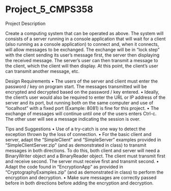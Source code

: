 # Project_5_CMPS358

Project Description 
  
Create a computing system that can be operated as above. The system will consists of a server running in a console application that will wait for a client    (also running as a console application) to connect and, when it connects, will allow messages to be exchanged. The exchange will be in “lock step” with the client sending      its user’s message first, the server then displaying the received message. The server’s user can then transmit a message to the client, which the client will then display.     At this point, the client’s user can transmit another message, etc.

Design Requirements
  • The users of the server and client must enter the password / key on program start. The messages
  transmitted will be encrypted and decrypted based on the password / key entered.
  • Ideally, the client’s user would also be required to enter the URL or IP address of the server and its
  port, but running both on the same computer and use of “localhost” with a fixed port (Example:
  8081) is fine for this project.
  • The exchange of messages will continue until one of the users enters Ctrl-c. The other user will see
  a message indicating the session is over.

Tips and Suggestions
  • Use of a try-catch is one way to detect the exception thrown by the loss of connection.
  • For the basic client and server, adapt the “SimpleClient” and “SimpleServer” examples provided in
  “SimpleClientServer.zip” (and as demonstrated in class) to transmit messages in both directions. To
  do this, both client and server will need a BinaryWriter object and a BinaryReader object. The client
  must transmit first and receive second. The server must receive first and transmit second.
  • Adapt the code found in “EncryptionApp” as provided in “CryptographyExamples.zip” (and as
  demonstrated in class) to perform the encryption and decryption.
  • Make sure messages are correctly passed before in both directions before adding the encryption and
  decryption.
